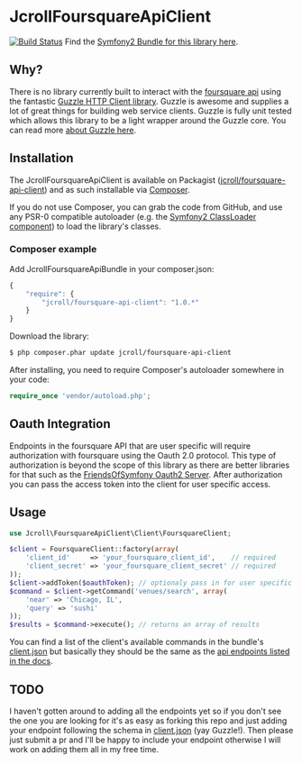 # JcrollFoursquareApiClient

[![Build Status](https://travis-ci.org/jcroll/foursquare-api-client.png)](https://travis-ci.org/jcroll/foursquare-api-client)
Find the [Symfony2 Bundle for this library here](https://github.com/jcroll/foursquare-api-bundle).

## Why?

There is no library currently built to interact with the [foursquare api](https://developer.foursquare.com/) using the fantastic
[Guzzle HTTP Client library](https://github.com/guzzle/guzzle). Guzzle is awesome and supplies a lot of great things
for building web service clients. Guzzle is fully unit tested which allows this library to be a light wrapper around the Guzzle
core. You can read more [about Guzzle here](http://guzzlephp.org/).

## Installation

The JcrollFoursquareApiClient is available on Packagist ([jcroll/foursquare-api-client](https://packagist.org/packages/jcroll/foursquare-api-client))
and as such installable via [Composer](http://getcomposer.org/).

If you do not use Composer, you can grab the code from GitHub, and use any PSR-0 compatible autoloader
(e.g. the [Symfony2 ClassLoader component](https://github.com/symfony/ClassLoader)) to load the library's classes.

### Composer example

Add JcrollFoursquareApiBundle in your composer.json:

```js
{
    "require": {
        "jcroll/foursquare-api-client": "1.0.*"
    }
}
```

Download the library:

``` bash
$ php composer.phar update jcroll/foursquare-api-client
```

After installing, you need to require Composer's autoloader somewhere in your code:

```php
require_once 'vendor/autoload.php';
```

## Oauth Integration

Endpoints in the foursquare API that are user specific will require authorization with foursquare using the Oauth 2.0 protocol. This type
of authorization is beyond the scope of this library as there are better libraries for that such as the [FriendsOfSymfony Oauth2 
Server](https://github.com/FriendsOfSymfony/oauth2-php). After authorization you can pass the access token into the client for user 
specific access.

## Usage

```php
use Jcroll\FoursquareApiClient\Client\FoursquareClient;

$client = FoursquareClient::factory(array(
    'client_id'     => 'your_foursquare_client_id',    // required
    'client_secret' => 'your_foursquare_client_secret' // required
));
$client->addToken($oauthToken); // optionaly pass in for user specific requests
$command = $client->getCommand('venues/search', array(
    'near' => 'Chicago, IL',
    'query' => 'sushi'
));
$results = $command->execute(); // returns an array of results
```

You can find a list of the client's available commands in the bundle's
[client.json](https://github.com/jcroll/foursquare-api-client/blob/master/lib/Jcroll/FoursquareApiClient/Resources/config/client.json) but basically
they should be the same as the [api endpoints listed in the docs](https://developer.foursquare.com/docs/).

## TODO

I haven't gotten around to adding all the endpoints yet so if you don't see the one you are looking for it's as easy as
forking this repo and just adding your endpoint following the schema in [client.json](https://github.com/jcroll/foursquare-api-client/blob/master/lib/Jcroll/FoursquareApiClient/Resources/config/client.json)
(yay Guzzle!). Then please just submit a pr and I'll be happy to include your endpoint otherwise I will work on adding 
them all in my free time.
